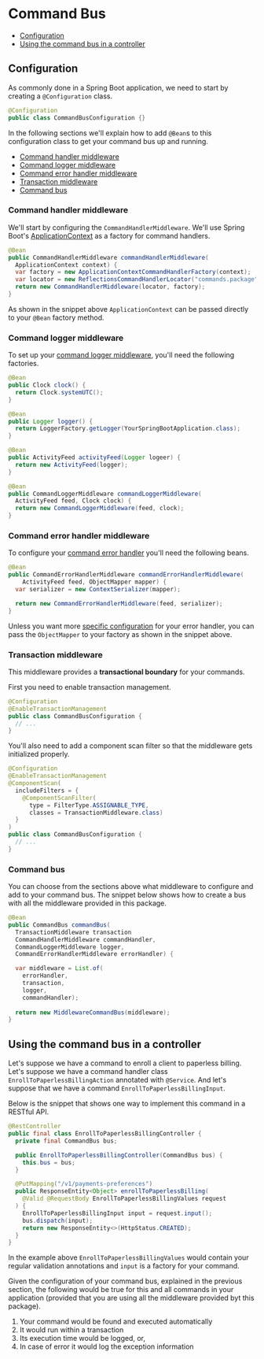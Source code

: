 # Command Bus

- [Configuration](#configuration)
- [Using the command bus in a controller](#using-the-command-bus-in-a-controller)

## Configuration

As commonly done in a Spring Boot application, we need to start by creating a `@Configuration` class.

```java
@Configuration
public class CommandBusConfiguration {}
```

In the following sections we'll explain how to add `@Bean`s to this configuration class to get your command bus up and running.

- [Command handler middleware](#command-handler-middleware)
- [Command logger middleware](#command-logger-middleware)
- [Command error handler middleware](#command-error-handler-middleware)
- [Transaction middleware](#transaction-middleware)
- [Command bus](#command-bus)

### Command handler middleware

We'll start by configuring the `CommandHandlerMiddleware`.
We'll use Spring Boot's [ApplicationContext](https://docs.spring.io/spring-framework/docs/2.5.x/reference/beans.html#context-introduction) as a factory for command handlers.

```java
@Bean
public CommandHandlerMiddleware commandHandlerMiddleware(
  ApplicationContext context) {
  var factory = new ApplicationContextCommandHandlerFactory(context);
  var locator = new ReflectionsCommandHandlerLocator("commands.package");
  return new CommandHandlerMiddleware(locator, factory);
}
```

As shown in the snippet above `ApplicationContext` can be passed directly to your `@Bean` factory method.

### Command logger middleware

To set up your [command logger middleware](https://github.com/MontealegreLuis/service-buses-middleware/blob/main/docs/command-bus/logging.md), you'll need the following factories.

```java
@Bean 
public Clock clock() {
  return Clock.systemUTC();
}

@Bean
public Logger logger() {
  return LoggerFactory.getLogger(YourSpringBootApplication.class);
}

@Bean
public ActivityFeed activityFeed(Logger logeer) {
  return new ActivityFeed(logger);
}

@Bean
public CommandLoggerMiddleware commandLoggerMiddleware(
  ActivityFeed feed, Clock clock) {
  return new CommandLoggerMiddleware(feed, clock);
}
```

### Command error handler middleware

To configure your [command error handler](https://github.com/MontealegreLuis/service-buses-middleware/blob/main/docs/command-bus/error-handler.md) you'll need the following beans.

```java
@Bean
public CommandErrorHandlerMiddleware commandErrorHandlerMiddleware(
    ActivityFeed feed, ObjectMapper mapper) {
  var serializer = new ContextSerializer(mapper);

  return new CommandErrorHandlerMiddleware(feed, serializer);
}
```

Unless you want more [specific configuration](https://github.com/MontealegreLuis/activity-feed#masking-sensitive-information) for your error handler, you can pass the `ObjectMapper` to your factory as shown in the snippet above.

### Transaction middleware

This middleware provides a **transactional boundary** for your commands.

First you need to enable transaction management.

```java
@Configuration
@EnableTransactionManagement
public class CommandBusConfiguration {
  // ...
}
```

You'll also need to add a component scan filter so that the middleware gets initialized properly.

```java
@Configuration
@EnableTransactionManagement
@ComponentScan(
  includeFilters = {
    @ComponentScanFilter(
      type = FilterType.ASSIGNABLE_TYPE,
      classes = TransactionMiddleware.class)
  }
)
public class CommandBusConfiguration {
  // ...
}
```

### Command bus

You can choose from the sections above what middleware to configure and add to your command bus.
The snippet below shows how to create a bus with all the middleware provided in this package.

```java
@Bean
public CommandBus commandBus(
  TransactionMiddleware transaction
  CommandHandlerMiddleware commandHandler,
  CommandLoggerMiddleware logger,
  CommandErrorHandlerMiddleware errorHandler) {

  var middleware = List.of(
    errorHandler,
    transaction,
    logger, 
    commandHandler);
  
  return new MiddlewareCommandBus(middleware);
}
```

## Using the command bus in a controller

Let's suppose we have a command to enroll a client to paperless billing.
Let's suppose we have a command handler class `EnrollToPaperlessBillingAction` annotated with `@Service`.
And let's suppose that we have a command `EnrollToPaperlessBillingInput`.

Below is the snippet that shows one way to implement this command in a RESTful API.

```java
@RestController
public final class EnrollToPaperlessBillingController {
  private final CommandBus bus;

  public EnrollToPaperlessBillingController(CommandBus bus) {
    this.bus = bus;
  }

  @PutMapping("/v1/payments-preferences")
  public ResponseEntity<Object> enrollToPaperlessBilling(
    @Valid @RequestBody EnrollToPaperlessBillingValues request
  ) {
    EnrollToPaperlessBillingInput input = request.input();
    bus.dispatch(input);
    return new ResponseEntity<>(HttpStatus.CREATED);
  }
}
```

In the example above `EnrollToPaperlessBillingValues` would contain your regular validation annotations and `input` is a factory for your command.

Given the configuration of your command bus, explained in the previous section, the following would be true for this and all commands in your application (provided that you are using all the middleware provided byt this package).

1. Your command would be found and executed automatically
2. It would run within a transaction
3. Its execution time would be logged, or,
4. In case of error it would log the exception information

